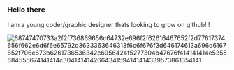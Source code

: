 ### Hello there
I am a young coder/graphic designer thats looking to grow on github!
!

![68747470733a2f2f736869656c64732e696f2f62616467652f2d77617374656f662e6d6f6e65792d3633363646313f6c6f676f3d646174613a696d6167652f706e673b6261736536342c6956424f5277304b47676f414141414e5355684555674141414c3041414142664341594141414339573861354141](https://user-images.githubusercontent.com/105185690/188063958-a362271f-29bf-4214-8b41-46a82cc845d3.svg)


<!--
**SliderOnTheBlack/SliderOnTheBlack** is a ✨ _special_ ✨ repository because its `README.md` (this file) appears on your GitHub profile.

Here are some ideas to get you started:

- 🔭 I’m currently working on ...
- 🌱 I’m currently learning ...
- 👯 I’m looking to collaborate on ...
- 🤔 I’m looking for help with ...
- 💬 Ask me about ...
- 📫 How to reach me: ...
- 😄 Pronouns: ...
- ⚡ Fun fact: ...
-->
